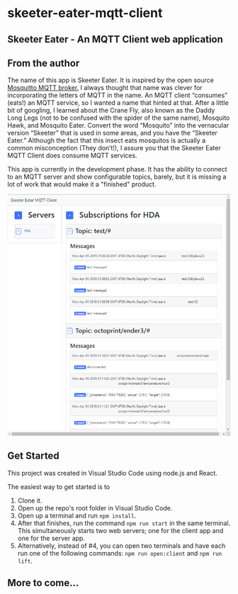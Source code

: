 # skeeter-eater-mqtt-client

## Skeeter Eater - An MQTT Client web application

## From the author

The name of this app is Skeeter Eater. It is inspired by the open source [Mosquitto MQTT broker.](https://mosquitto.org/) I always thought that name was clever for incorporating the letters of MQTT in the name. An MQTT client “consumes” (eats!) an MQTT service, so I wanted a name that hinted at that. After a little bit of googling, I learned about the Crane Fly, also known as the Daddy Long Legs (not to be confused with the spider of the same name), Mosquito Hawk, and Mosquito Eater. Convert the word “Mosquito” into the vernacular version “Skeeter” that is used in some areas, and you have the “Skeeter Eater.” Although the fact that this insect eats mosquitos is actually a common misconception (They don’t!), I assure you that the Skeeter Eater MQTT Client does consume MQTT services.

This app is currently in the development phase. It has the ability to connect to an MQTT server and show configurable topics, barely, but it is missing a lot of work that would make it a "finished" product.

![alt text](screenshots/skeeter-eater-screenshot-1.png "Screenshot 1")

## Get Started

This project was created in Visual Studio Code using node.js and React.

The easiest way to get started is to

1.  Clone it.
2.  Open up the repo's root folder in Visual Studio Code.
3.  Open up a terminal and run `npm install`.
4.  After that finishes, run the command `npm run start` in the same terminal. This simultaneously starts two web servers; one for the client app and one for the server app.
5.  Alternatively, instead of #4, you can open two terminals and have each run one of the following commands: `npm run open:client` and `npm run lift`.

## More to come...
